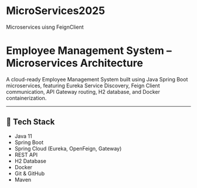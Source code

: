 # MicroServices2025
 Microservices uisng FeignClient

 # Employee Management System – Microservices Architecture

A cloud-ready Employee Management System built using Java Spring Boot microservices, featuring Eureka Service Discovery, Feign Client communication, API Gateway routing, H2 database, and Docker containerization.

---

## 🚀 Tech Stack

- Java 11
- Spring Boot
- Spring Cloud (Eureka, OpenFeign, Gateway)
- REST API
- H2 Database
- Docker
- Git & GitHub
- Maven
